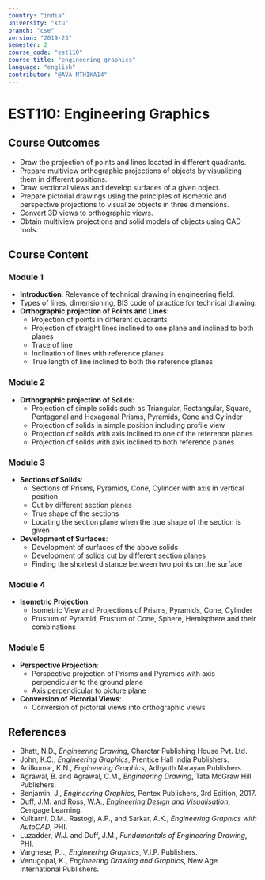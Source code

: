 ```yaml
---
country: "india"
university: "ktu"
branch: "cse"
version: "2019-23"
semester: 2
course_code: "est110"
course_title: "engineering graphics"
language: "english"
contributor: "@AVA-NTHIKA14"
---
```


# EST110: Engineering Graphics

## Course Outcomes

- Draw the projection of points and lines located in different quadrants.  
- Prepare multiview orthographic projections of objects by visualizing them in different positions.  
- Draw sectional views and develop surfaces of a given object.  
- Prepare pictorial drawings using the principles of isometric and perspective projections to visualize objects in three dimensions.  
- Convert 3D views to orthographic views.  
- Obtain multiview projections and solid models of objects using CAD tools.

## Course Content

### Module 1

- **Introduction**: Relevance of technical drawing in engineering field.  
- Types of lines, dimensioning, BIS code of practice for technical drawing.  
- **Orthographic projection of Points and Lines**:  
  - Projection of points in different quadrants  
  - Projection of straight lines inclined to one plane and inclined to both planes  
  - Trace of line  
  - Inclination of lines with reference planes  
  - True length of line inclined to both the reference planes  

### Module 2

- **Orthographic projection of Solids**:  
  - Projection of simple solids such as Triangular, Rectangular, Square, Pentagonal and Hexagonal Prisms, Pyramids, Cone and Cylinder  
  - Projection of solids in simple position including profile view  
  - Projection of solids with axis inclined to one of the reference planes  
  - Projection of solids with axis inclined to both reference planes  

### Module 3

- **Sections of Solids**:  
  - Sections of Prisms, Pyramids, Cone, Cylinder with axis in vertical position  
  - Cut by different section planes  
  - True shape of the sections  
  - Locating the section plane when the true shape of the section is given  
- **Development of Surfaces**:  
  - Development of surfaces of the above solids  
  - Development of solids cut by different section planes  
  - Finding the shortest distance between two points on the surface  

### Module 4

- **Isometric Projection**:  
  - Isometric View and Projections of Prisms, Pyramids, Cone, Cylinder  
  - Frustum of Pyramid, Frustum of Cone, Sphere, Hemisphere and their combinations  

### Module 5

- **Perspective Projection**:  
  - Perspective projection of Prisms and Pyramids with axis perpendicular to the ground plane  
  - Axis perpendicular to picture plane  
- **Conversion of Pictorial Views**:  
  - Conversion of pictorial views into orthographic views  

## References

- Bhatt, N.D., *Engineering Drawing*, Charotar Publishing House Pvt. Ltd.  
- John, K.C., *Engineering Graphics*, Prentice Hall India Publishers.  
- Anilkumar, K.N., *Engineering Graphics*, Adhyuth Narayan Publishers.  
- Agrawal, B. and Agrawal, C.M., *Engineering Drawing*, Tata McGraw Hill Publishers.  
- Benjamin, J., *Engineering Graphics*, Pentex Publishers, 3rd Edition, 2017.  
- Duff, J.M. and Ross, W.A., *Engineering Design and Visualisation*, Cengage Learning.  
- Kulkarni, D.M., Rastogi, A.P., and Sarkar, A.K., *Engineering Graphics with AutoCAD*, PHI.  
- Luzadder, W.J. and Duff, J.M., *Fundamentals of Engineering Drawing*, PHI.  
- Varghese, P.I., *Engineering Graphics*, V.I.P. Publishers.  
- Venugopal, K., *Engineering Drawing and Graphics*, New Age International Publishers.  

